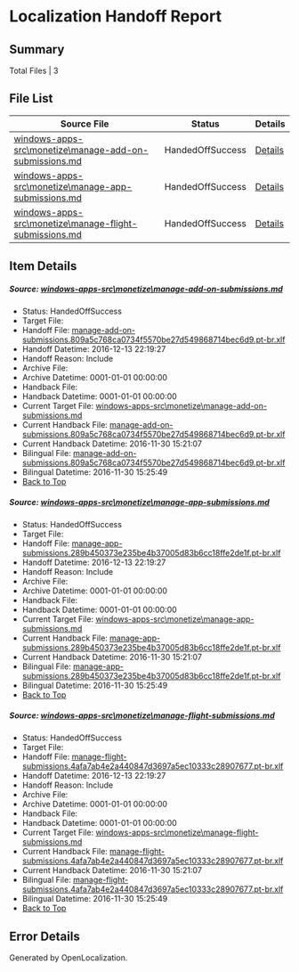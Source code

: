 # <a name='report-top'></a> Localization Handoff Report

## Summary
 Total Files | 3

## File List
 Source File | Status | Details 
 ----------- | ------ | ------- 
 [windows-apps-src\monetize\manage-add-on-submissions.md](https://cpubwin.visualstudio.com/windows-uwp/_git/windows-uwp/commit/2ee58c63f55a319a699945281b2f7c8478445617?path=windows-apps-src%2Fmonetize%2Fmanage-add-on-submissions.md&_a=contents) | HandedOffSuccess | [Details](#755ec8c5b2d7d4b247fd1944c4efc5fe201846195405)
 [windows-apps-src\monetize\manage-app-submissions.md](https://cpubwin.visualstudio.com/windows-uwp/_git/windows-uwp/commit/2ee58c63f55a319a699945281b2f7c8478445617?path=windows-apps-src%2Fmonetize%2Fmanage-app-submissions.md&_a=contents) | HandedOffSuccess | [Details](#7698076fec7f0b38c8608214629ba43ab1bb1c075407)
 [windows-apps-src\monetize\manage-flight-submissions.md](https://cpubwin.visualstudio.com/windows-uwp/_git/windows-uwp/commit/2ee58c63f55a319a699945281b2f7c8478445617?path=windows-apps-src%2Fmonetize%2Fmanage-flight-submissions.md&_a=contents) | HandedOffSuccess | [Details](#72d4d4c1772ec78559071d5e6ac8ffbdd9c8cf285408)

## Item Details
##### <a name='755ec8c5b2d7d4b247fd1944c4efc5fe201846195405'></a> Source: [windows-apps-src\monetize\manage-add-on-submissions.md](https://cpubwin.visualstudio.com/windows-uwp/_git/windows-uwp/commit/2ee58c63f55a319a699945281b2f7c8478445617?path=windows-apps-src%2Fmonetize%2Fmanage-add-on-submissions.md&_a=contents)
* Status: HandedOffSuccess
* Target File: 
* Handoff File: [manage-add-on-submissions.809a5c768ca0734f5570be27d549868714bec6d9.pt-br.xlf](https://cpubwin.visualstudio.com/windows-uwp/_git/WDCLib.handoff/commit/83f0a581c31e08501e4b4fa15c6389283d8c04bd?path=ol-handoff%2Fcpubwin%2Fwindows-uwp.pt-br%2Fmaster%2Fmanage-add-on-submissions.809a5c768ca0734f5570be27d549868714bec6d9.pt-br.xlf&_a=contents)
* Handoff Datetime: 2016-12-13 22:19:27
* Handoff Reason: Include
* Archive File: 
* Archive Datetime: 0001-01-01 00:00:00
* Handback File: 
* Handback Datetime: 0001-01-01 00:00:00
* Current Target File: [windows-apps-src\monetize\manage-add-on-submissions.md](https://cpubwin.visualstudio.com/windows-uwp/_git/windows-uwp.pt-br/commit/1112dc6c841af42e31345a8cc529032c5fb861ec?path=windows-apps-src%2Fmonetize%2Fmanage-add-on-submissions.md&_a=contents)
* Current Handback File: [manage-add-on-submissions.809a5c768ca0734f5570be27d549868714bec6d9.pt-br.xlf](https://cpubwin.visualstudio.com/windows-uwp/_git/WDCLib.handback/commit/2d3fbe5069de1c400b9de01847b241bca6e7ba3d?path=ol-handback%2Fcpubwin%2Fwindows-uwp.pt-br%2Fmaster%2Fmanage-add-on-submissions.809a5c768ca0734f5570be27d549868714bec6d9.pt-br.xlf&_a=contents)
* Current Handback Datetime: 2016-11-30 15:21:07
* Bilingual File: [manage-add-on-submissions.809a5c768ca0734f5570be27d549868714bec6d9.pt-br.xlf](https://cpubwin.visualstudio.com/windows-uwp/_git/WDCLib.handback/commit/2d3fbe5069de1c400b9de01847b241bca6e7ba3d?path=ol-handback%2Fcpubwin%2Fwindows-uwp.pt-br%2Fmaster%2Fmanage-add-on-submissions.809a5c768ca0734f5570be27d549868714bec6d9.pt-br.xlf&_a=contents)
* Bilingual Datetime: 2016-11-30 15:25:49
* [Back to Top](#report-top)

##### <a name='7698076fec7f0b38c8608214629ba43ab1bb1c075407'></a> Source: [windows-apps-src\monetize\manage-app-submissions.md](https://cpubwin.visualstudio.com/windows-uwp/_git/windows-uwp/commit/2ee58c63f55a319a699945281b2f7c8478445617?path=windows-apps-src%2Fmonetize%2Fmanage-app-submissions.md&_a=contents)
* Status: HandedOffSuccess
* Target File: 
* Handoff File: [manage-app-submissions.289b450373e235be4b37005d83b6cc18ffe2de1f.pt-br.xlf](https://cpubwin.visualstudio.com/windows-uwp/_git/WDCLib.handoff/commit/83f0a581c31e08501e4b4fa15c6389283d8c04bd?path=ol-handoff%2Fcpubwin%2Fwindows-uwp.pt-br%2Fmaster%2Fmanage-app-submissions.289b450373e235be4b37005d83b6cc18ffe2de1f.pt-br.xlf&_a=contents)
* Handoff Datetime: 2016-12-13 22:19:27
* Handoff Reason: Include
* Archive File: 
* Archive Datetime: 0001-01-01 00:00:00
* Handback File: 
* Handback Datetime: 0001-01-01 00:00:00
* Current Target File: [windows-apps-src\monetize\manage-app-submissions.md](https://cpubwin.visualstudio.com/windows-uwp/_git/windows-uwp.pt-br/commit/1112dc6c841af42e31345a8cc529032c5fb861ec?path=windows-apps-src%2Fmonetize%2Fmanage-app-submissions.md&_a=contents)
* Current Handback File: [manage-app-submissions.289b450373e235be4b37005d83b6cc18ffe2de1f.pt-br.xlf](https://cpubwin.visualstudio.com/windows-uwp/_git/WDCLib.handback/commit/2d3fbe5069de1c400b9de01847b241bca6e7ba3d?path=ol-handback%2Fcpubwin%2Fwindows-uwp.pt-br%2Fmaster%2Fmanage-app-submissions.289b450373e235be4b37005d83b6cc18ffe2de1f.pt-br.xlf&_a=contents)
* Current Handback Datetime: 2016-11-30 15:21:07
* Bilingual File: [manage-app-submissions.289b450373e235be4b37005d83b6cc18ffe2de1f.pt-br.xlf](https://cpubwin.visualstudio.com/windows-uwp/_git/WDCLib.handback/commit/2d3fbe5069de1c400b9de01847b241bca6e7ba3d?path=ol-handback%2Fcpubwin%2Fwindows-uwp.pt-br%2Fmaster%2Fmanage-app-submissions.289b450373e235be4b37005d83b6cc18ffe2de1f.pt-br.xlf&_a=contents)
* Bilingual Datetime: 2016-11-30 15:25:49
* [Back to Top](#report-top)

##### <a name='72d4d4c1772ec78559071d5e6ac8ffbdd9c8cf285408'></a> Source: [windows-apps-src\monetize\manage-flight-submissions.md](https://cpubwin.visualstudio.com/windows-uwp/_git/windows-uwp/commit/2ee58c63f55a319a699945281b2f7c8478445617?path=windows-apps-src%2Fmonetize%2Fmanage-flight-submissions.md&_a=contents)
* Status: HandedOffSuccess
* Target File: 
* Handoff File: [manage-flight-submissions.4afa7ab4e2a440847d3697a5ec10333c28907677.pt-br.xlf](https://cpubwin.visualstudio.com/windows-uwp/_git/WDCLib.handoff/commit/83f0a581c31e08501e4b4fa15c6389283d8c04bd?path=ol-handoff%2Fcpubwin%2Fwindows-uwp.pt-br%2Fmaster%2Fmanage-flight-submissions.4afa7ab4e2a440847d3697a5ec10333c28907677.pt-br.xlf&_a=contents)
* Handoff Datetime: 2016-12-13 22:19:27
* Handoff Reason: Include
* Archive File: 
* Archive Datetime: 0001-01-01 00:00:00
* Handback File: 
* Handback Datetime: 0001-01-01 00:00:00
* Current Target File: [windows-apps-src\monetize\manage-flight-submissions.md](https://cpubwin.visualstudio.com/windows-uwp/_git/windows-uwp.pt-br/commit/1112dc6c841af42e31345a8cc529032c5fb861ec?path=windows-apps-src%2Fmonetize%2Fmanage-flight-submissions.md&_a=contents)
* Current Handback File: [manage-flight-submissions.4afa7ab4e2a440847d3697a5ec10333c28907677.pt-br.xlf](https://cpubwin.visualstudio.com/windows-uwp/_git/WDCLib.handback/commit/2d3fbe5069de1c400b9de01847b241bca6e7ba3d?path=ol-handback%2Fcpubwin%2Fwindows-uwp.pt-br%2Fmaster%2Fmanage-flight-submissions.4afa7ab4e2a440847d3697a5ec10333c28907677.pt-br.xlf&_a=contents)
* Current Handback Datetime: 2016-11-30 15:21:07
* Bilingual File: [manage-flight-submissions.4afa7ab4e2a440847d3697a5ec10333c28907677.pt-br.xlf](https://cpubwin.visualstudio.com/windows-uwp/_git/WDCLib.handback/commit/2d3fbe5069de1c400b9de01847b241bca6e7ba3d?path=ol-handback%2Fcpubwin%2Fwindows-uwp.pt-br%2Fmaster%2Fmanage-flight-submissions.4afa7ab4e2a440847d3697a5ec10333c28907677.pt-br.xlf&_a=contents)
* Bilingual Datetime: 2016-11-30 15:25:49
* [Back to Top](#report-top)


## Error Details

Generated by OpenLocalization.
